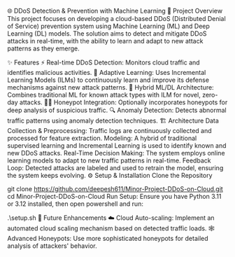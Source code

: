 🌐 
DDoS Detection & Prevention with Machine Learning
📜 Project Overview
This project focuses on developing a cloud-based DDoS (Distributed Denial of Service) prevention system using Machine Learning (ML) and Deep Learning (DL) models. The solution aims to detect and mitigate DDoS attacks in real-time, with the ability to learn and adapt to new attack patterns as they emerge.

✨ Features
⚡ Real-time DDoS Detection: Monitors cloud traffic and identifies malicious activities.
🧠 Adaptive Learning: Uses Incremental Learning Models (ILMs) to continuously learn and improve its defense mechanisms against new attack patterns.
🔄 Hybrid ML/DL Architecture: Combines traditional ML for known attack types with ILM for novel, zero-day attacks.
🕵️‍♂️ Honeypot Integration: Optionally incorporates honeypots for deep analysis of suspicious traffic.
🔍 Anomaly Detection: Detects abnormal traffic patterns using anomaly detection techniques.
🏗️ Architecture
Data Collection & Preprocessing: Traffic logs are continuously collected and processed for feature extraction.
Modeling: A hybrid of traditional supervised learning and Incremental Learning is used to identify known and new DDoS attacks.
Real-Time Decision Making: The system employs online learning models to adapt to new traffic patterns in real-time.
Feedback Loop: Detected attacks are labeled and used to retrain the model, ensuring the system keeps evolving.
⚙️ Setup & Installation
Clone the Repository

git clone https://github.com/deepesh611/Minor-Project-DDoS-on-Cloud.git
cd Minor-Project-DDoS-on-Cloud
Run Setup: Ensure you have Python 3.11 or 3.12 installed, then open powershell and run:

.\setup.sh
🔮 Future Enhancements
☁️ Cloud Auto-scaling: Implement an automated cloud scaling mechanism based on detected traffic loads.
🕸️ Advanced Honeypots: Use more sophisticated honeypots for detailed analysis of attackers' behavior.
